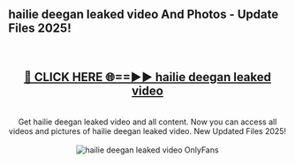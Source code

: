 <h2>hailie deegan leaked video And Photos - Update Files 2025!</h2>
<br>
<div align="center">
<h2><a href="https://top-ai-tools.click/QrbHav" rel="nofollow">🔴 CLICK HERE 🌐==►► hailie deegan leaked video</a></h2>
<br>
Get hailie deegan leaked video and all content. Now you can access all videos and pictures of hailie deegan leaked video. New Updated Files 2025!
<br>
<br>
<a href="https://top-ai-tools.click/QrbHav" rel="nofollow" data-target="animated-image.originalLink"><img src="https://i.ibb.co.com/WyWwxjT/player-gif2.gif" alt="hailie deegan leaked video OnlyFans" style="max-width: 100%; display: inline-block;" data-target="animated-image.originalImage"></a>
</div>
<br>